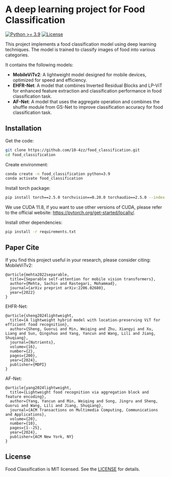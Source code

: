 # A deep learning project for Food Classification

[![Python >= 3.9](https://img.shields.io/badge/python->=3.9-blue.svg)](https://www.python.org/downloads/release/)
[![License](https://img.shields.io/badge/license-MIT-blue.svg)](https://opensource.org/license/mit/)

This project implements a food classification model using deep learning techniques. The model is trained to classify images of food into various categories.

It contains the following models:
- **MobileViTv2**: A lightweight model designed for mobile devices, optimized for speed and efficiency.
- **EHFR-Net**: A model that combines Inverted Residual Blocks and LP-ViT for enhanced feature extraction and classification performance in food classification task.
- **AF-Net**: A model that uses the aggregate operation and combines the shuffle module from GS-Net to improve classification accuracy for food classification task.

## Installation

Get the code:

```bash
git clone https://github.com/10-4zz/food_classification.git
cd food_classification
```

Create environment:

```bash
conda create -n food_classification python=3.9
conda activate food_classification
```

Install torch package:

```bash
pip install torch==2.5.0 torchvision==0.20.0 torchaudio==2.5.0 --index-url https://download.pytorch.org/whl/cu118
```
We use CUDA 11.8, if you want to use other versions of CUDA, please refer to the official website: https://pytorch.org/get-started/locally/.

Install other dependencies:

```bash
pip install -r requirements.txt
```

## Paper Cite
If you find this project useful in your research, please consider citing:
MobileViTv2:
```
@article{mehta2022separable,
  title={Separable self-attention for mobile vision transformers},
  author={Mehta, Sachin and Rastegari, Mohammad},
  journal={arXiv preprint arXiv:2206.02680},
  year={2022}
}
```

EHFR-Net:
```
@article{sheng2024lightweight,
  title={A lightweight hybrid model with location-preserving ViT for efficient food recognition},
  author={Sheng, Guorui and Min, Weiqing and Zhu, Xiangyi and Xu, Liang and Sun, Qingshuo and Yang, Yancun and Wang, Lili and Jiang, Shuqiang},
  journal={Nutrients},
  volume={16},
  number={2},
  pages={200},
  year={2024},
  publisher={MDPI}
}
```

AF-Net:
```
@article{yang2024lightweight,
  title={Lightweight food recognition via aggregation block and feature encoding},
  author={Yang, Yancun and Min, Weiqing and Song, Jingru and Sheng, Guorui and Wang, Lili and Jiang, Shuqiang},
  journal={ACM Transactions on Multimedia Computing, Communications and Applications},
  volume={20},
  number={10},
  pages={1--25},
  year={2024},
  publisher={ACM New York, NY}
}
```

## License

Food Classification is MIT licensed. See the [LICENSE](LICENSE) for details.
